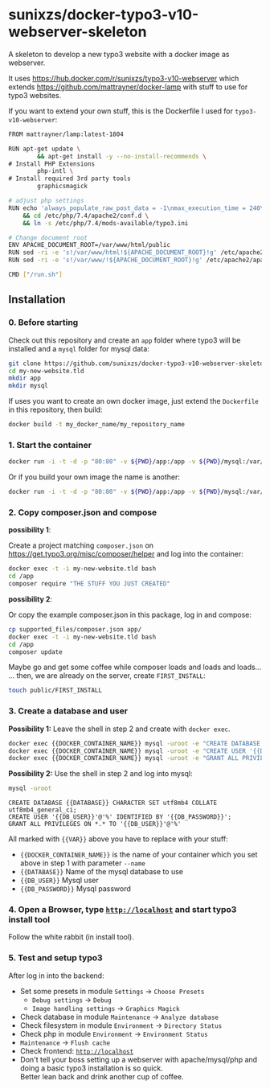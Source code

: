# sunixzs/docker-typo3-v10-webserver-skeleton

A skeleton to develop a new typo3 website with a docker image as webserver.

It uses https://hub.docker.com/r/sunixzs/typo3-v10-webserver which extends https://github.com/mattrayner/docker-lamp with stuff to use for typo3 websites.

If you want to extend your own stuff, this is the Dockerfile I used for `typo3-v10-webserver`:

``` sh
FROM mattrayner/lamp:latest-1804

RUN apt-get update \
        && apt-get install -y --no-install-recommends \
# Install PHP Extensions
        php-intl \
# Install required 3rd party tools
        graphicsmagick

# adjust php settings
RUN echo 'always_populate_raw_post_data = -1\nmax_execution_time = 240\nmax_input_vars = 1500\nupload_max_filesize = 32M\npost_max_size = 32M\nxdebug.max_nesting_level = 400' > /etc/php/7.4/mods-available/typo3.ini \
    && cd /etc/php/7.4/apache2/conf.d \
    && ln -s /etc/php/7.4/mods-available/typo3.ini

# Change document root
ENV APACHE_DOCUMENT_ROOT=/var/www/html/public
RUN sed -ri -e 's!/var/www/html!${APACHE_DOCUMENT_ROOT}!g' /etc/apache2/sites-available/*.conf
RUN sed -ri -e 's!/var/www/!${APACHE_DOCUMENT_ROOT}!g' /etc/apache2/apache2.conf /etc/apache2/conf-available/*.conf

CMD ["/run.sh"]
```

## Installation

### 0. Before starting

Check out this repository and create an `app` folder where typo3 will be installed and a `mysql` folder for mysql data:

``` sh
git clone https://github.com/sunixzs/docker-typo3-v10-webserver-skeleton my-new-website.tld
cd my-new-website.tld
mkdir app
mkdir mysql
```

If uses you want to create an own docker image, just extend the `Dockerfile` in this repository, then build:

```sh
docker build -t my_docker_name/my_repository_name
```

### 1. Start the container

```sh
docker run -i -t -d -p "80:80" -v ${PWD}/app:/app -v ${PWD}/mysql:/var/lib/mysql --name my-new-website.tld sunixzs/typo3-v10-webserver
```

Or if you build your own image the name is another:

```sh
docker run -i -t -d -p "80:80" -v ${PWD}/app:/app -v ${PWD}/mysql:/var/lib/mysql --name my-new-website.tld my_docker_name/my_repository_name
```

### 2. Copy composer.json and compose

**possibility 1**:

Create a project matching `composer.json` on https://get.typo3.org/misc/composer/helper and log into the container:

```sh
docker exec -t -i my-new-website.tld bash
cd /app
composer require "THE STUFF YOU JUST CREATED"
```

**possibility 2**:

Or copy the example composer.json in this package, log in and compose:

```sh
cp supported_files/composer.json app/
docker exec -t -i my-new-website.tld bash
cd /app
composer update
```

Maybe go and get some coffee while composer loads and loads and loads...  
... then, we are already on the server, create `FIRST_INSTALL`:

```sh
touch public/FIRST_INSTALL
```

### 3. Create a database and user

**Possibility 1:** Leave the shell in step 2 and create with `docker exec`.

```sh
docker exec {{DOCKER_CONTAINER_NAME}} mysql -uroot -e "CREATE DATABASE ${DATABASE} CHARACTER SET utf8mb4 COLLATE utf8mb4_general_ci"
docker exec {{DOCKER_CONTAINER_NAME}} mysql -uroot -e "CREATE USER '{{DB_USER}}'@'%' IDENTIFIED BY '{{DB_PASSWORD}}'"
docker exec {{DOCKER_CONTAINER_NAME}} mysql -uroot -e "GRANT ALL PRIVILEGES ON *.* TO '{{DB_USER}}'@'%'"
```

**Possibility 2:** Use the shell in step 2 and log into mysql:

```sh
mysql -uroot
```

```mysql
CREATE DATABASE {{DATABASE}} CHARACTER SET utf8mb4 COLLATE utf8mb4_general_ci;
CREATE USER '{{DB_USER}}'@'%' IDENTIFIED BY '{{DB_PASSWORD}}';
GRANT ALL PRIVILEGES ON *.* TO '{{DB_USER}}'@'%'
```

All marked with `{{VAR}}` above you have to replace with your stuff:

-   `{{DOCKER_CONTAINER_NAME}}` is the name of your container which you set above in step 1 with parameter `--name`
-   `{{DATABASE}}` Name of the mysql database to use
-   `{{DB_USER}}` Mysql user
-   `{{DB_PASSWORD}}` Mysql password

### 4. Open a Browser, type [`http://localhost`](http://localhost) and start typo3 install tool

Follow the white rabbit (in install tool).

### 5. Test and setup typo3

After log in into the backend:

-   Set some presets in module `Settings` -> `Choose Presets`
    -   `Debug settings` -> `Debug`
    -   `Image handling settings` -> `Graphics Magick`
-   Check database in module `Maintenance` -> `Analyze database`
-   Check filesystem in module `Environment` -> `Directory Status`
-   Check php in module `Environment` -> `Environment Status`
-   `Maintenance` -> `Flush cache`
-   Check frontend: [`http://localhost`](http://localhost)
-   Don't tell your boss setting up a webserver with apache/mysql/php and doing a basic typo3 installation is so quick.  
    Better lean back and drink another cup of coffee.

